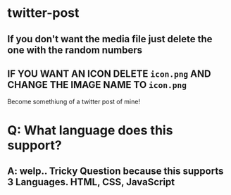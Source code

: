 # twitter-post
## If you don't want the media file just delete the one with the random numbers
## IF YOU WANT AN ICON DELETE `icon.png` AND CHANGE THE IMAGE NAME TO `icon.png`
Become somethiung of a twitter post of mine!

# Q: What language does this support?
## A: welp.. Tricky Question because this supports 3 Languages. HTML, CSS, JavaScript
